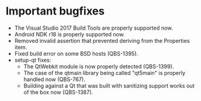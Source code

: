 # Important bugfixes
* The Visual Studio 2017 Build Tools are properly supported now.
* Android NDK r18 is properly supported now.
* Removed invalid assertion that prevented deriving from the Properties item.
* Fixed build error on some BSD hosts (QBS-1395).
* setup-qt fixes:
    * The QtWebkit module is now properly detected (QBS-1399).
    * The case of the qtmain library being called "qt5main" is properly handled now (QBS-767).
    * Building against a Qt that was built with sanitizing support
      works out of the box now (QBS-1387).
